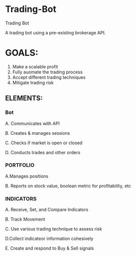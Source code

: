 # Trading-Bot
Trading Bot

A trading bot using a pre-existing brokerage API.

# GOALS:


1. Make a scalable profit
2. Fully auomate the trading process
3. Accept different trading techniques
4. Mitigate trading risk



## ELEMENTS:


### Bot

A. Communicates with API

B. Creates & manages sessions

C. Checks if market is open or closed

D. Conducts trades and other orders




### PORTFOLIO


A.Manages positions

B. Reports on stock value, boolean metric for profitability, etc




### INDICATORS
A. Receive, Set, and Compare Indicators

B. Track Movement

C. Use various trading technique to assess risk

D.Collect indicateor information cohesively

E. Create and respond to Buy & Sell signals
